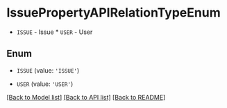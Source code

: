 # IssuePropertyAPIRelationTypeEnum

* `ISSUE` - Issue * `USER` - User

## Enum

* `ISSUE` (value: `'ISSUE'`)

* `USER` (value: `'USER'`)

[[Back to Model list]](../README.md#documentation-for-models) [[Back to API list]](../README.md#documentation-for-api-endpoints) [[Back to README]](../README.md)



